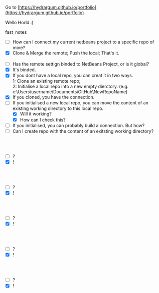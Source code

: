 Go to [https://hydrargum.github.io/portfolio](https://hydrargum.github.io/portfolio)

Wello Horld :)


fast_notes  

- [ ]   How can I connect my current netbeans project to a specific repo of mine?
  - [X]   Clone & Merge the remote; Push the local; That's it.
<br><br>
- [ ]   Has the remote settign binded to NetBeans Project, or is it global?
  - [X]   It's binded.
  - [X]   If you dont have a local repo, you can creat it in two ways.  
      1: Clone an existing remote repo;  
      2: Initialise a local repo into a new empty dierctory.  (e.g. c:\Users\username\Documents\GitHub\NewRepoName)
  - [X]   If you cloned, you have the connection.
  - [ ]   If you initialised a new local repo, you can move the content of an existing working directory to this local repo.  
      - [X]   Will it working?  
      - [X]   How can I check this?
  - [ ]   If you initialised, you can probably build a connection. But how?
  - [ ]   Can I create repo with the content of an exitsting working directory?
      
<br><br>
- [ ]   ?
  - [X]   !

<br><br>
- [ ]   ?
  - [X]   !

<br><br>
- [ ]   ?
  - [X]   !

<br><br>
- [ ]   ?
  - [X]   !

<br><br>
- [ ]   ?
  - [X]   !
